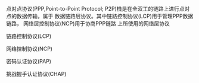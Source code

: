 点对点协议(PPP,Point-to-Point Protocol; P2P)栈是在全双工的链路上进行点对点的数据传输，属于
数据链路层协议。其中链路控制协议(LCP)用于管理PPP数据链路， 网络层控制协议(NCP)用于协商PPP链路
上所使用的网络层协议



链路控制协议(LCP)

网络控制协议(NCP)

密码认证协议(PAP)


挑战握手认证协议(CHAP)

